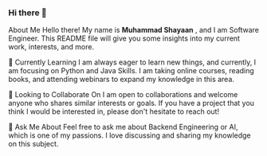 ### Hi there 👋
About Me
Hello there! My name is **Muhammad Shayaan** , and I am Software Engineer. This README file will give you some insights into my current work, interests, and more.

🌱 Currently Learning
I am always eager to learn new things, and currently, I am focusing on Python and Java Skills. I am taking online courses, reading books, and attending webinars to expand my knowledge in this area.

👯 Looking to Collaborate On
I am open to collaborations and welcome anyone who shares similar interests or goals. If you have a project that you think I would be interested in, please don't hesitate to reach out!

💬 Ask Me About
Feel free to ask me about Backend Engineering or AI, which is one of my passions. I love discussing and sharing my knowledge on this subject.

